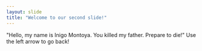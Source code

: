 ```yaml
---
layout: slide
title: "Welcome to our second slide!"
---
```

"Hello, my name is Inigo Montoya. You killed my father. Prepare to die!"
Use the left arrow to go back!
